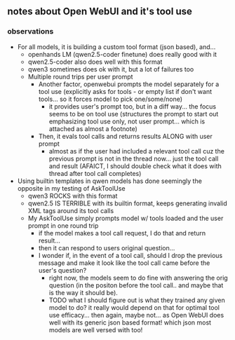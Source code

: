 ## notes about Open WebUI and it's tool use

### observations

- For all models, it is building a custom tool format (json based), and...
  - openhands LM (qwen2.5-coder finetune) does really good with it
  - qwen2.5-coder also does well with this format
  - qwen3 sometimes does ok with it, but a lot of failures too
  - Multiple round trips per user prompt
    - Another factor, openwebui prompts the model separately for a tool use (explicitly asks for tools - or empty list if don't want tools... so it forces model to pick one/some/none)
      - it provides user's prompt too, but in a diff way... the focus seems to be on tool use (structures the prompt to start out emphasizing tool use only, not user prompt... which is attached as almost a footnote)
    - Then, it evals tool calls and returns results ALONG with user prompt
      - almost as if the user had included a relevant tool call cuz the previous prompt is not in the thread now... just the tool call and result (AFAICT, I should double check what it does with thread after tool call completes)
- Using builtin templates in qwen models has done seemingly the opposite in my testing of AskToolUse
  - qwen3 ROCKS with this format
  - qwen2.5 IS TERRIBLE with its builtin format, keeps generating invalid XML tags around its tool calls
  - My AskToolUse simply prompts model w/ tools loaded and the user prompt in one round trip
    - if the model makes a tool call request, I do that and return result...
    - then it can respond to users original question...
    - I wonder if, in the event of a tool call, should I drop the previous message and make it look like the tool call came before the user's question?
      - right now, the models seem to do fine with answering the orig question (in the positon before the tool call.. and maybe that is the way it should be).
      - TODO what I should figure out is what they trained any given model to do? it really would depend on that for optimal tool use efficacy...
        then again, maybe not... as Open WebUI does well with its generic json based format! which json most models are well versed with too!

